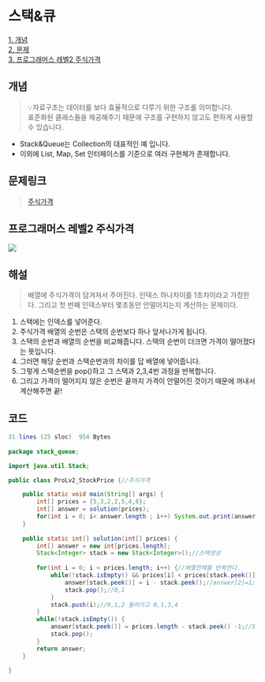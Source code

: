 # 스택&큐

[1. 개념](#개념)</br>
[2. 문제](#문제)</br>
[3. 프로그래머스 레벨2 주식가격](#프로그래머스-레벨2-주식가격)</br>


## 개념
> 💡자료구조는 데이터를 보다 효율적으로 다루기 위한 구조를 의미합니다.</br>
표준화된 클래스들을 제공해주기 때문에 구조를 구현하지 않고도 편하게 사용할 수 있습니다.</br>
>>
- Stack&Queue는 Collection의 대표적인 예 입니다.</br>
- 이외에 List, Map, Set 인터페이스를 기준으로 여러 구현체가 존재합니다. </br>

## 문제링크
> [주식가격](https://programmers.co.kr/learn/courses/30/lessons/42584)</br>

## 프로그래머스 레벨2 주식가격

![](https://images.velog.io/images/oh_yunseong/post/edcbbf86-b27a-4fe7-bcf9-13599f24d7c3/%E1%84%89%E1%85%B3%E1%84%8F%E1%85%B3%E1%84%85%E1%85%B5%E1%86%AB%E1%84%89%E1%85%A3%E1%86%BA%202022-02-04%20%E1%84%8B%E1%85%A9%E1%84%8C%E1%85%A5%E1%86%AB%2012.08.18.png)

## 해설

> 배열에 주식가격이 담겨져서 주어진다. 인덱스 하나차이를 1초차이라고 가정한다. 그리고 첫 번째 인덱스부터 몇초동안 안떨어지는지 계산하는 문제이다. 
>>
1. 스택에는 인덱스를 넣어준다.
2. 주식가격 배열의 순번은 스택의 순번보다 하나 앞서나가게 됩니다.
3. 스택의 순번과 배열의 순번을 비교해줍니다. 스택의 순번이 더크면 가격이 떨어졌다는 뜻입니다.
4. 그러면 해당 순번과 스택순번과의 차이를 답 배열에 넣어줍니다.
5. 그렇게 스택순번을 pop()하고 그 스택과 2,3,4번 과정을 반복합니다.
6. 그리고 가격이 떨어지지 않은 순번은 끝까지 가격이 안떨어진 것이기 때문에 꺼내서 계산해주면 끝!


## 코드

``` java
31 lines (25 sloc)  954 Bytes
   
package stack_queue;

import java.util.Stack;

public class ProLv2_StockPrice {//주식가격

	public static void main(String[] args) {
		int[] prices = {5,3,2,2,5,4,6};
		int[] answer = solution(prices);
		for(int i = 0; i< answer.length ; i++) System.out.print(answer[i]+ " ");
	}
	
	public static int[] solution(int[] prices) {
		int[] answer = new int[prices.length];
		Stack<Integer> stack = new Stack<Integer>();//스택생성
		
		for(int i = 0; i < prices.length; i++) {//배열전체를 반복한다.
			while(!stack.isEmpty() && prices[i] < prices[stack.peek()]) {//스택이 비어있지 않으면서 다음것보다 전것이 클때(주식가 상승) 
				answer[stack.peek()] = i - stack.peek();//answer[2]=1;
				stack.pop();//0,1
			}
			stack.push(i);//0,1,2 들어가고 0,1,3,4
		}
		while(!stack.isEmpty()) {
			answer[stack.peek()] = prices.length - stack.peek() -1;//5 - 4 - 1, 0,1,1,3,4
			stack.pop();
		}
		return answer;
	}
	
}
```








